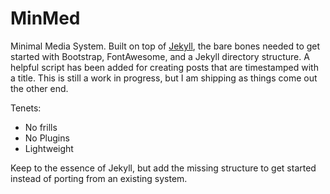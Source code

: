 # MinMed

Minimal Media System.  Built on top of [Jekyll](https://github.com/mojombo/jekyll), the bare bones needed to
get started with Bootstrap, FontAwesome, and a Jekyll directory structure.  A helpful script has been added
for creating posts that are timestamped with a title.  This is still a work in progress, but I am shipping 
as things come out the other end.


Tenets:

* No frills
* No Plugins
* Lightweight

Keep to the essence of Jekyll, but add the missing structure to get started instead of porting from an
existing system.
